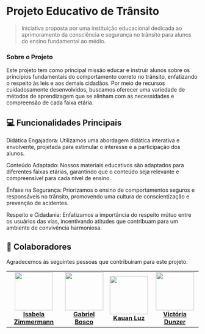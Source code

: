 # Projeto Educativo de Trânsito

> Iniciativa proposta por uma instituição educacional dedicada ao aprimoramento da consciência e segurança no trânsito para alunos do ensino fundamental ao médio.

### Sobre o Projeto

Este projeto tem como principal missão educar e instruir alunos sobre os princípios fundamentais do comportamento correto no trânsito, enfatizando o respeito às leis e aos demais cidadãos. Por meio de recursos cuidadosamente desenvolvidos, buscamos oferecer uma variedade de métodos de aprendizagem que se alinham com as necessidades e compreensão de cada faixa etária.


## 💻 Funcionalidades Principais

Didática Engajadora: Utilizamos uma abordagem didática interativa e envolvente, projetada para estimular o interesse e a participação dos alunos.
  
Conteúdo Adaptado: Nossos materiais educativos são adaptados para diferentes faixas etárias, garantindo que o conteúdo seja relevante e compreensível para cada nível de ensino.
  
Ênfase na Segurança: Priorizamos o ensino de comportamentos seguros e responsáveis no trânsito, promovendo uma cultura de conscientização e prevenção de acidentes.
  
Respeito e Cidadania: Enfatizamos a importância do respeito mútuo entre os usuários das vias, incentivando atitudes que contribuam para um ambiente de convivência harmoniosa.


## 🤝 Colaboradores

Agradecemos às seguintes pessoas que contribuíram para este projeto:

<table>
  <tr>
    <td align="center">
      <a href="#" title="isa">
        <img src="https://i.pinimg.com/originals/d8/23/5d/d8235d391bc0a72ea8173fa2b36700b7.jpg" width="100px;"/><br>
          <b>Isabela Zimmermann</b>
      </a>
    </td>
    <td align="center">
      <a href="#" title="gab">
        <img src="https://pbs.twimg.com/media/FTTckDVXoAEGngZ.jpg" width="100px;"/><br>
          <b>Gabriel Bosco</b>
      </a>
    </td>
    <td align="center">
      <a href="#" title="ka">
        <img src="https://i.pinimg.com/736x/cd/d1/3e/cdd13e6c2a2373eba4920edac7153afb.jpg" width="100px;"/><br>
          <b>Kauan Luz</b>
      </a>
    </td>
    <td align="center">
        <a href="#" title="vi">
          <img src="https://pbs.twimg.com/media/FTTckDUWYAAWy_L.jpg" width="100px;"/><br>
            <b>Victória Dunzer</b>
        </a>
      </td>
  </tr>
</table>

